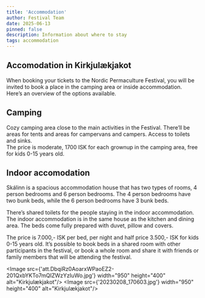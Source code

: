 ```yaml
---
title: 'Accommodation'
author: Festival Team
date: 2025-06-13
pinned: false
description: Information about where to stay
tags: accommodation
---
```


<script>
    import { base } from '$app/paths';
    import Action from '$lib/Action.svelte'
    import Button from '$lib/Button.svelte'
    import Image from  '$lib/Image.svelte'
</script>

## Accomodation in Kirkjulækjakot

When booking your tickets to the Nordic Permaculture Festival, you will be invited to book a place in the camping area or inside accommodation.  Here’s an overview of the options available.


## Camping

Cozy camping area close to the main activities in the Festival.  There’ll be areas for tents and areas for campervans and campers.  Access to toilets and sinks.  
The price is moderate, 1700 ISK for each grownup in the camping area, free for kids 0-15 years old.


## Indoor accomodation

Skálinn is a spacious accommodation house that has two types of rooms, 4 person bedrooms and 6 person bedrooms.  The 4 person bedrooms have two bunk beds, while the 6 person bedrooms have 3 bunk beds.  

There’s shared toilets for the people staying in the indoor accommodation.  The indoor accommodation is in the same house as the kitchen and dining area.  The beds come fully prepared with duvet, pillow and covers.

The price is 7.000,- ISK per bed, per night and half price 3.500,- ISK for kids 0-15 years old.  It’s possible to book beds in a shared room with other participants in the festival, or book a whole room and share it with friends or family members that will be attending the festival.

<Image
  src={'att.DbqiRz0AoarxWPaoEZ2-201QxbYKTo7mQIZWzYzIuWo.jpg'}
  width="950"
  height="400"
  alt="Kirkjulækjakot"/>
<Image
  src={'20230208_170603.jpg'}
  width="950"
  height="400"
  alt="Kirkjulækjakot"/>

